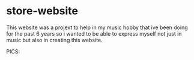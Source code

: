 # store-website

This website was a projext to help in my music hobby that ive been doing for the past 6 years so i wanted to be able to express myself not just in music but also in creating this website.

PICS:
